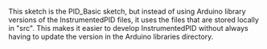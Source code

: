 This sketch is the PID_Basic sketch, but instead of using
Arduino library versions of the InstrumentedPID files, it
uses the files that are stored locally in "src". This makes
it easier to develop InstrumentedPID without always having
to update the version in the Arduino libraries directory.
